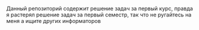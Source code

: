 Данный репозиторий содержит решение задач за первый курс, правда я растерял решение задач за первый семестр, так что не ругайтесь на меня а ищите других информаторов

